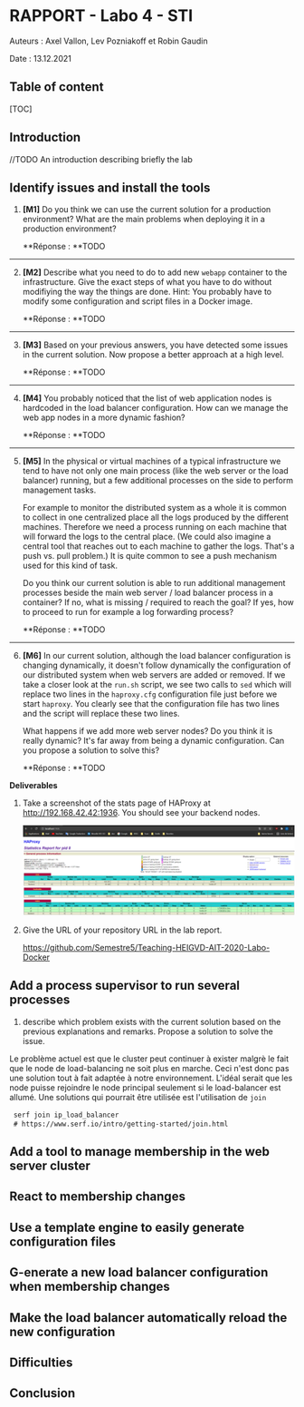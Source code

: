 # RAPPORT - Labo 4 - STI

Auteurs : Axel Vallon, Lev Pozniakoff et Robin Gaudin

Date : 13.12.2021

## Table of content

[TOC]

## Introduction

//TODO An introduction describing briefly the lab

## Identify issues and install the tools

1. <a name="M1"></a>**[M1]** Do you think we can use the current
   solution for a production environment? What are the main problems
   when deploying it in a production environment?

   **Réponse : **TODO

------

2. <a name="M2"></a>**[M2]** Describe what you need to do to add new
   `webapp` container to the infrastructure. Give the exact steps of
   what you have to do without modifiying the way the things are
   done. Hint: You probably have to modify some configuration and
   script files in a Docker image.

   **Réponse : **TODO

------

3. <a name="M3"></a>**[M3]** Based on your previous answers, you have
   detected some issues in the current solution. Now propose a better
   approach at a high level.

   **Réponse : **TODO

------

4. <a name="M4"></a>**[M4]** You probably noticed that the list of web
   application nodes is hardcoded in the load balancer
   configuration. How can we manage the web app nodes in a more dynamic
   fashion?

   **Réponse : **TODO

------

5. <a name="M5"></a>**[M5]** In the physical or virtual machines of a
   typical infrastructure we tend to have not only one main process
   (like the web server or the load balancer) running, but a few
   additional processes on the side to perform management tasks.

   For example to monitor the distributed system as a whole it is
   common to collect in one centralized place all the logs produced by
   the different machines. Therefore we need a process running on each
   machine that will forward the logs to the central place. (We could
   also imagine a central tool that reaches out to each machine to
   gather the logs. That's a push vs. pull problem.) It is quite
   common to see a push mechanism used for this kind of task.

   Do you think our current solution is able to run additional
   management processes beside the main web server / load balancer
   process in a container? If no, what is missing / required to reach
   the goal? If yes, how to proceed to run for example a log
   forwarding process?

   **Réponse : **TODO

------

6. <a name="M6"></a>**[M6]** In our current solution, although the
   load balancer configuration is changing dynamically, it doesn't
   follow dynamically the configuration of our distributed system when
   web servers are added or removed. If we take a closer look at the
   `run.sh` script, we see two calls to `sed` which will replace two
   lines in the `haproxy.cfg` configuration file just before we start
   `haproxy`. You clearly see that the configuration file has two
   lines and the script will replace these two lines.

   What happens if we add more web server nodes? Do you think it is
   really dynamic? It's far away from being a dynamic
   configuration. Can you propose a solution to solve this?

   **Réponse : **TODO



**Deliverables**

1. Take a screenshot of the stats page of HAProxy at
   <http://192.168.42.42:1936>. You should see your backend nodes.

   ![image-20220103110918747](figures/image-20220103110918747.png)

2. Give the URL of your repository URL in the lab report.

   https://github.com/Semestre5/Teaching-HEIGVD-AIT-2020-Labo-Docker

## Add a process supervisor to run several processes

1. describe which problem exists with the current solution based on the previous explanations and
   remarks. Propose a solution to solve the issue.

Le problème actuel est que le cluster peut continuer à exister malgrè le fait que le node de load-balancing ne soit plus en marche. Ceci n'est donc pas une solution tout à fait adaptée à notre environnement. L'idéal serait que les node puisse rejoindre le node principal seulement si le load-balancer est allumé. Une solutions qui pourrait être utilisée est l'utilisation de `join`

```
 serf join ip_load_balancer
 # https://www.serf.io/intro/getting-started/join.html
```



## Add a tool to manage membership in the web server cluster



## React to membership changes



## Use a template engine to easily generate configuration files



## G-enerate a new load balancer configuration when membership changes



## Make the load balancer automatically reload the new configuration



## Difficulties



## Conclusion